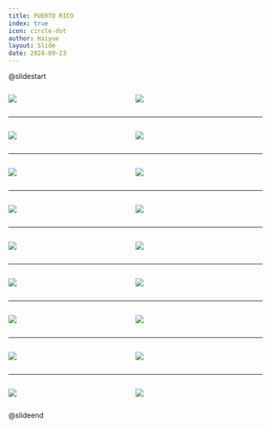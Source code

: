 ```yaml
---
title: PUERTO RICO
index: true
icon: circle-dot
author: Haiyue
layout: Slide
date: 2024-09-23
---
```

 
@slidestart

<div style="display:flex">
<div style="flex:1">

![](/reading/english/Level-W/PUERTO%20RICO/001.webp)
</div>
<div style="flex:1">

![](/reading/english/Level-W/PUERTO%20RICO/002.webp)
</div>
</div>

---

<div style="display:flex">
<div style="flex:1">

![](/reading/english/Level-W/PUERTO%20RICO/003.webp)
</div>
<div style="flex:1">

![](/reading/english/Level-W/PUERTO%20RICO/004.webp)
</div>
</div>

---

<div style="display:flex">
<div style="flex:1">

![](/reading/english/Level-W/PUERTO%20RICO/005.webp)
</div>
<div style="flex:1">

![](/reading/english/Level-W/PUERTO%20RICO/006.webp)
</div>
</div>

---

<div style="display:flex">
<div style="flex:1">

![](/reading/english/Level-W/PUERTO%20RICO/007.webp)
</div>
<div style="flex:1">

![](/reading/english/Level-W/PUERTO%20RICO/008.webp)
</div>
</div>

---

<div style="display:flex">
<div style="flex:1">

![](/reading/english/Level-W/PUERTO%20RICO/009.webp)
</div>
<div style="flex:1">

![](/reading/english/Level-W/PUERTO%20RICO/010.webp)
</div>
</div>

---

<div style="display:flex">
<div style="flex:1">

![](/reading/english/Level-W/PUERTO%20RICO/011.webp)
</div>
<div style="flex:1">

![](/reading/english/Level-W/PUERTO%20RICO/012.webp)
</div>
</div>

---

<div style="display:flex">
<div style="flex:1">

![](/reading/english/Level-W/PUERTO%20RICO/013.webp)
</div>
<div style="flex:1">

![](/reading/english/Level-W/PUERTO%20RICO/014.webp)
</div>
</div>

---

<div style="display:flex">
<div style="flex:1">

![](/reading/english/Level-W/PUERTO%20RICO/015.webp)
</div>
<div style="flex:1">

![](/reading/english/Level-W/PUERTO%20RICO/016.webp)
</div>
</div>

---

<div style="display:flex">
<div style="flex:1">

![](/reading/english/Level-W/PUERTO%20RICO/017.webp)
</div>
<div style="flex:1">

![](/reading/english/Level-W/PUERTO%20RICO/018.webp)
</div>
</div>

@slideend
